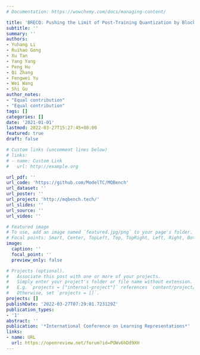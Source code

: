 ```yaml
---
# Documentation: https://wowchemy.com/docs/managing-content/

title: 'BRECQ: Pushing the Limit of Post-Training Quantization by Block Reconstruction'
subtitle: ''
summary: ''
authors:
- Yuhang Li
- Ruihao Gong
- Xu Tan
- Yang Yang
- Peng Hu
- Qi Zhang
- Fengwei Yu
- Wei Wang
- Shi Gu
author_notes:
- "Equal contribution"
- "Equal contribution"
tags: []
categories: []
date: '2021-01-01'
lastmod: 2022-03-27T15:27:45+08:00
featured: true
draft: false

# Custom links (uncomment lines below)
# links:
# - name: Custom Link
#   url: http://example.org

url_pdf: ''
url_code: 'https://github.com/ModelTC/MQBench'
url_dataset: ''
url_poster: ''
url_project: 'http://mqbench.tech/'
url_slides: ''
url_source: ''
url_video: ''

# Featured image
# To use, add an image named `featured.jpg/png` to your page's folder.
# Focal points: Smart, Center, TopLeft, Top, TopRight, Left, Right, BottomLeft, Bottom, BottomRight.
image:
  caption: ''
  focal_point: ''
  preview_only: false

# Projects (optional).
#   Associate this post with one or more of your projects.
#   Simply enter your project's folder or file name without extension.
#   E.g. `projects = ["internal-project"]` references `content/project/deep-learning/index.md`.
#   Otherwise, set `projects = []`.
projects: []
publishDate: '2022-03-27T07:29:01.723129Z'
publication_types:
- '1'
abstract: ''
publication: '*International Conference on Learning Representations*'
links:
- name: URL
  url: https://openreview.net/forum?id=POWv6hDd9XH
---
```

